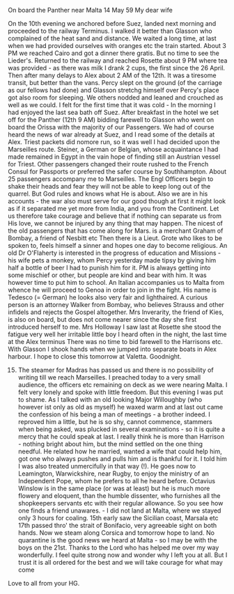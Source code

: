  On board the Panther near Malta 14 May 59
My dear wife

On the 10th evening we anchored before Suez, landed next morning and proceeded to the railway Terminus. I walked it better than Glasson who complained of the heat sand and distance. We waited a long time, at last when we had provided ourselves with oranges etc the train started. About 3 PM we reached Cairo and got a dinner there gratis. But no time to see the Lieder's. Returned to the railway and reached Rosette about 9 PM where tea was provided - as there was milk I drank 2 cups, the first since the 26 April. Then after many delays to Alex about 2 AM of the 12th. It was a tiresome transit, but better than the vans. Percy slept on the ground (of the carriage as our fellows had done) and Glasson stretchg himself over Percy's place got also room for sleeping. We others nodded and leaned and crouched as well as we could. I felt for the first time that it was cold - In the morning I had enjoyed the last sea bath off Suez. After breakfast in the hotel we set off for the Panther (12th 9 AM) bidding farewell to Glasson who went on board the Orissa with the majority of our Passengers. We had of course heard the news of war already at Suez, and I read some of the details at Alex. Triest packets did nomore run, so it was well I had decided upon the Marseilles route. Steiner, a German or Belgian, whose acquaintance I had made remained in Egypt in the vain hope of finding still an Austrian vessel for Triest. Other passengers changed their route rushed to the French Consul for Passports or preferred the safer course by Southhampton. About 25 passengers accompany me to Marseilles. The Engl Officers begin to shake their heads and fear they will not be able to keep long out of the quarrel. But God rules and knows what He is about. Also we are in his accounts - the war also must serve for our good though at first it might look as if it separated me yet more from India, and you from the Continent. Let us therefore take courage and believe that if nothing can separate us from His love, we cannot be injured by any thing that may happen. 
The nicest of the old passengers that has come along for Mars. is a merchant Graham of Bombay, a friend of Nesbitt etc Then there is a Lieut. Grote who likes to be spoken to, feels himself a sinner and hopes one day to become religious. An old Dr O'Flaherty is interested in the progress of education and Missions - his wife pets a monkey, whom Percy yesterday made tipsy by giving him half a bottle of beer I had to punish him for it. PM is always getting into some mischief or other, but people are kind and bear with him. It was however time to put him to school. An Italian accompanies us to Malta from whence he will proceed to Genoa in order to join in the fight. His name is Tedesco (= German) he looks also very fair and lighthaired. A curious person is an attorney Walker from Bombay, who believes Strauss and other infidels and rejects the Gospel altogether. Mrs Inverarity, the friend of Kies, is also on board, but does not come nearer since the day she first introduced herself to me. Mrs Holloway I saw last at Rosette she stood the fatigue very well her irritable little boy I heard often in the night, the last time at the Alex terminus There was no time to bid farewell to the Harrisons etc. With Glasson I shook hands when we jumped into separate boats in Alex harbour. I hope to close this tomorrow at Valetta. Goodnight.

15. The steamer for Madras has passed us and there is no possibility of writing till we reach Marseilles. I preached today to a very small audience, the officers etc remaining on deck as we were nearing Malta. I felt very lonely and spoke with little freedom. But this evening I was put to shame. As I talked with an old looking Major Willoughby (who however ist only as old as myself) he waxed warm and at last out came the confession of his being a man of meetings - a brother indeed. I reproved him a little, but he is so shy, cannot commence, stammers when being asked, was plucked in several examinations - so it is quite a mercy that he could speak at last. I really think he is more than Harrison - nothing bright about him, but the mind settled on the one thing needful. He related how he married, wanted a wife that could help him, got one who always pushes and pulls him and is thankful for it. I told him I was also treated unmercifully in that way (!). He goes now to Leamington, Warwickshire, near Rugby, to enjoy the ministry of an Independent Pope, whom he prefers to all he heard before. Octavius Winslow is in the same place (or was at least) but he is much more flowery and eloquent, than the humble dissenter, who furnishes all the shopkeepers servants etc with their regular allowance. So you see how one finds a friend unawares. - I did not land at Malta, where we stayed only 3 hours for coaling. 15th early saw the Sicilian coast, Marsala etc 17th passed thro' the strait of Bonifacio, very agreeable sight on both hands. Now we steam along Corsica and tomorrow hope to land. No quarantine is the good news we heard at Malta - so I may be with the boys on the 21st. Thanks to the Lord who has helped me over my way wonderfully. I feel quite strong now and wonder why I left you at all. But I trust it is all ordered for the best and we will take courage for what may come

Love to all from your
 HG.
